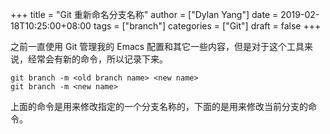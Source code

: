 +++
title = "Git 重新命名分支名称"
author = ["Dylan Yang"]
date = 2019-02-18T10:25:00+08:00
tags = ["branch"]
categories = ["Git"]
draft = false
+++

之前一直使用 Git 管理我的 Emacs 配置和其它一些内容，但是对于这个工具来说，经常会有新的命令，所以记录下来。

```shell
git branch -m <old branch name> <new name>
git branch -m <new name>
```

上面的命令是用来修改指定的一个分支名称的，下面的是用来修改当前分支的命令。

